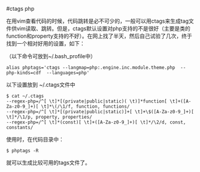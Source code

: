 #ctags php

在用vim查看代码的时候，代码跳转是必不可少的，一般可以用ctags来生成tag文件供vim读取、跳转。但是，ctags默认设置对php支持的不是很好（主要是类的function和property支持的不好）。在网上找了半天，然后自己试验了几次，终于找到一个相对好用的设置，如下：

（以下命令可放到~/.bash_profile中）

	alias phptags='ctags --langmap=php:.engine.inc.module.theme.php  --php-kinds=cdf  --languages=php'

以下设置放到 ~/.ctags文件中

	$ cat ~/.ctags
	--regex-php=/^[ \t]*[(private|public|static)( \t)]*function[ \t]+([A-Za-z0-9_]+)[ \t]*\(/\1/f, function, functions/
	--regex-php=/^[ \t]*[(private|public|static)]+[ \t]+\$([A-Za-z0-9_]+)[ \t]*/\1/p, property, properties/
	--regex-php=/^[ \t]*(const)[ \t]+([A-Za-z0-9_]+)[ \t]*/\2/d, const, constants/

使用时，在代码目录中：

	$ phptags -R

就可以生成比较可用的tags文件了。

